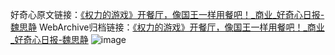 好奇心原文链接：[《权力的游戏》开餐厅，像国王一样用餐吧！_商业_好奇心日报-魏思静](https://www.qdaily.com/articles/5947.html)
WebArchive归档链接：[《权力的游戏》开餐厅，像国王一样用餐吧！_商业_好奇心日报-魏思静](http://web.archive.org/web/20190623165657/https://www.qdaily.com/articles/5947.html)
![image](http://ww3.sinaimg.cn/large/007d5XDply1g3w9ej5x30j30u02rs4qb)